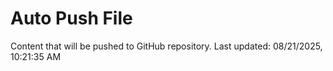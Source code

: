 # Auto Push File

Content that will be pushed to GitHub repository.
Last updated: 08/21/2025, 10:21:35 AM